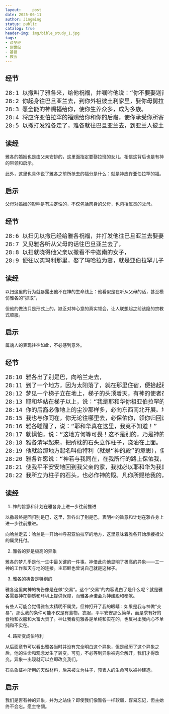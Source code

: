 ```yaml
---
layout:     post
date: 2025-06-11
author: Jingming
status: public
catalog: true
header-img: img/bible_study_1.jpg
tags:
- 读圣经
- 创世纪
- 基督
- 教会
---
```


## 经节
<pre style="font-size: 18px;">
28:1 以撒叫了雅各来，给他祝福，并嘱咐他说：“你不要娶迦南的女子为妻。
28:2 你起身往巴旦亚兰去，到你外祖彼土利家里，娶你母舅拉班的女儿为妻。
28:3 愿全能的神赐福给你，使你生养众多，成为多族。
28:4 将应许亚伯拉罕的福赐给你和你的后裔，使你承受你所寄居的地为业，就是神赐给亚伯拉罕的地。”
28:5 以撒打发雅各走了，雅各就往巴旦亚兰去，到亚兰人彼土利的儿子拉班那里。拉班是雅各和以扫的母亲利百加的哥哥。
</pre>

## 读经

雅各的婚姻也是由父亲安排的，这里面指定要娶拉班的女儿，相信这背后也是有神的带领和启示。

此外，这里也具体说了雅各之前所抢去的福分是什么：就是神应许亚伯拉罕的福。

## 启示

父母对婚姻的影响是有决定性的，不仅包括肉身的父母，也包括属灵的父母。

## 经节
<pre style="font-size: 18px;">
28:6 以扫见以撒已经给雅各祝福，并打发他往巴旦亚兰去娶妻，且嘱咐他说：“不要娶迦南的女子为妻。”
28:7 又见雅各听从父母的话往巴旦亚兰去了，
28:8 以扫就晓得他父亲以撒看不中迦南的女子，
28:9 便往以实玛利那里，娶了玛哈拉为妻，就是亚伯拉罕儿子以实玛利的女儿，尼拜约的妹子。
</pre>

## 读经

以扫这里的行为就暴露出他不在神的生命线上：他看似是在听从父母的话，甚至模仿雅各的“抓取”，

但他的做法只是形式上的，缺乏对神心意的真实领会，让人联想起之前该隐的宗教式顺服。

## 启示

属魂人的表现往往如此，不必感到意外。

## 经节
<pre style="font-size: 18px;">
28:10 雅各出了别是巴，向哈兰走去，
28:11 到了一个地方，因为太阳落了，就在那里住宿，便拾起那地方的一块石头枕在头下，在那里躺卧睡了。
28:12 梦见一个梯子立在地上，梯子的头顶着天，有神的使者在梯子上，上去下来。
28:13 耶和华站在梯子以上，说：“我是耶和华你祖亚伯拉罕的神，也是以撒的神。我要将你现在所躺卧之地赐给你和你的后裔。
28:14 你的后裔必像地上的尘沙那样多，必向东西南北开展。地上万族必因你和你的后裔得福。
28:15 我也与你同在，你无论往哪里去，必保佑你，领你归回这地，总不离弃你，直到我成全了向你所应许的。”
28:16 雅各睡醒了，说：“耶和华真在这里，我竟不知道！”
28:17 就惧怕，说：“这地方何等可畏！这不是别的，乃是神的殿，也是天的门。”
28:18 雅各清早起来，把所枕的石头立作柱子，浇油在上面。
28:19 他就给那地方起名叫伯特利（就是“神的殿”的意思），但那地方起先名叫路斯。
28:20 雅各许愿说：“神若与我同在，在我所行的路上保佑我，又给我食物吃，衣服穿，
28:21 使我平平安安地回到我父亲的家，我就必以耶和华为我的神。
28:22 我所立为柱子的石头，也必作神的殿。凡你所赐给我的，我必将十分之一献给你。”
</pre>

## 读经

1. 神的旨意和计划在雅各身上进一步往前推进

以撒最终是回归别是巴，这里，雅各出了别是巴，表明神的旨意和计划在雅各身上进一步往前推进。

向哈兰走去：哈兰是一开始神呼召亚伯拉罕的地方，这里意味着雅各开始承接祖父的属灵托付。

2. 雅各的梦是极高的异象

雅各的梦几乎是他一生中最关键的一件事。神借此向他显明了极高的异象——三一神的工作和天与地的连接。主耶稣也曾说自己就是这梯子。

3. 雅各的祷告是特别的

雅各这里向神的祷告像是在做“交易”。这个“交易”的内容说白了是什么呢？就是雅各需要神在物质和环境上提供保障，而雅各承诺会为神建殿和奉献。

有些人可能会觉得雅各太精明不属灵。但神打开了我的眼睛：如果是我与神做“交易”，那么我的条件可能不仅是有食物，衣服，平平安安那么简单，而是求有好的食物和衣服和大富大贵了。神让我看见雅各是单纯和实在的，也反衬出我内心不单纯和不实在。

4. 路斯变成伯特利

从后面章节可以看出雅各当时并没有完全明白这个异象，但是经历了这个异象之后，他的生命和观念发生了转变。可见，不必等到异象被完全解开，我们才得改变。异象一出现就可以立即改变我们。

石头象征神所用的天然材料，后来被立为柱子，预表人的生命可以被神建造。

## 启示

我们是否有神的异象，并为之站住？即使我们像雅各一样软弱，容易忘记，但主始终不会忘。愿主怜悯。

